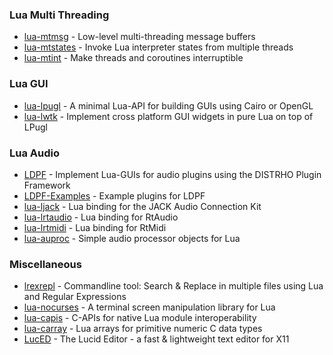 ### Lua Multi Threading
 * [lua-mtmsg](https://github.com/osch/lua-mtmsg) - Low-level multi-threading message buffers
 * [lua-mtstates](https://github.com/osch/lua-mtstates) - Invoke Lua interpreter states from multiple threads
 * [lua-mtint](https://github.com/osch/lua-mtint) - Make threads and coroutines interruptible


### Lua GUI
 * [lua-lpugl](https://github.com/osch/lua-lpugl) - A minimal Lua-API for building GUIs using Cairo or OpenGL
 * [lua-lwtk](https://github.com/osch/lua-lwtk) - Implement cross platform GUI widgets in pure Lua on top of LPugl
 
### Lua Audio
 * [LDPF](https://github.com/LDPF/LDPF) - Implement Lua-GUIs for audio plugins using the DISTRHO Plugin Framework
 * [LDPF-Examples](https://github.com/LDPF/LDPF-Examples) - Example plugins for LDPF
 * [lua-ljack](https://github.com/osch/lua-ljack) - Lua binding for the JACK Audio Connection Kit
 * [lua-lrtaudio](https://github.com/osch/lua-lrtaudio) - Lua binding for RtAudio
 * [lua-lrtmidi](https://github.com/osch/lua-lrtmidi) - Lua binding for RtMidi
 * [lua-auproc](https://github.com/osch/lua-auproc) - Simple audio processor objects for Lua
 
### Miscellaneous
 * [lrexrepl](https://github.com/osch/lrexrepl) - Commandline tool: Search & Replace in multiple files using Lua and Regular Expressions
 * [lua-nocurses](https://github.com/osch/lua-nocurses) - A terminal screen manipulation library for Lua
 * [lua-capis](https://github.com/lua-capis) - C-APIs for native Lua module interoperability
 * [lua-carray](https://github.com/osch/lua-carray) - Lua arrays for primitive numeric C data types
 * [LucED](https://github.com/osch/luced) - The Lucid Editor - a fast & lightweight text editor for X11
